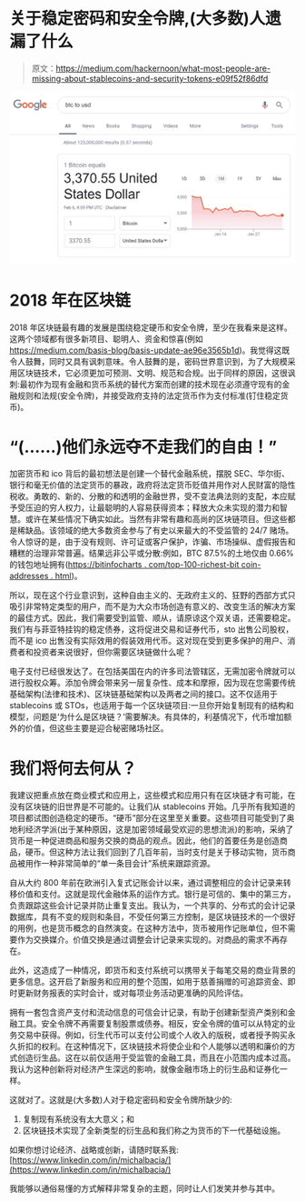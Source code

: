 # 关于稳定密码和安全令牌,(大多数)人遗漏了什么

> 原文：<https://medium.com/hackernoon/what-most-people-are-missing-about-stablecoins-and-security-tokens-e09f52f86dfd>

![](img/7ca3081abe73ea82f7fb8cbfa3f88225.png)

# 2018 年在区块链

2018 年区块链最有趣的发展是围绕稳定硬币和安全令牌，至少在我看来是这样。这两个领域都有很多新项目、聪明人、资金和惊喜(例如 https://medium.com/basis-blog/basis-update-ae96e3565b1d)。我觉得这既令人鼓舞，同时又具有讽刺意味。令人鼓舞的是，密码世界意识到，为了大规模采用区块链技术，它必须更加可预测、文明、规范和合规。出于同样的原因，这很讽刺:最初作为现有金融和货币系统的替代方案而创建的技术现在必须遵守现有的金融规则和法规(安全令牌)，并接受政府支持的法定货币作为支付标准(钉住稳定货币)。

# “(……)他们永远夺不走我们的自由！”

加密货币和 ico 背后的最初想法是创建一个替代金融系统，摆脱 SEC、华尔街、银行和毫无价值的法定货币的暴政，政府将法定货币贬值并用作对人民财富的隐性税收。勇敢的、新的、分散的和透明的金融世界，受不变法典法则的支配，本应赋予受压迫的穷人权力，让最聪明的人容易获得资本；释放大众未实现的潜力和智慧。或许在某些情况下确实如此。当然有非常有趣和高尚的区块链项目。但这些都是稀缺品。该领域的绝大多数资金参与了有史以来最大的不受监管的 24/7 赌场。令人惊讶的是，由于没有规则、许可证或客户保护，诈骗、市场操纵、虚假报告和糟糕的治理非常普遍。结果远非公平或分散:例如，BTC 87.5%的土地仅由 0.66%的钱包地址拥有([https://bitinfocharts . com/top-100-richest-bit coin-addresses . html](https://bitinfocharts.com/top-100-richest-bitcoin-addresses.html))。

所以，现在这个行业意识到，这种自由主义的、无政府主义的、狂野的西部方式只吸引非常特定类型的用户，而不是为大众市场创造有意义的、改变生活的解决方案的最佳方式。因此，我们需要受到监管、顺从，请原谅这个双关语，还需要稳定。我们有与菲亚特挂钩的稳定债券，这将促进交易和证券代币，sto 出售公司股权，而不是 ico 出售没有实际效用的假装效用代币。这对现在受到更多保护的用户、消费者和投资者来说很好，但你需要区块链做什么呢？

电子支付已经很发达了。在包括美国在内的许多司法管辖区，无需加密令牌就可以进行股权众筹。添加令牌会带来另一层复杂性、成本和摩擦，因为现在您需要传统基础架构(法律和技术)、区块链基础架构以及两者之间的接口。这不仅适用于 stablecoins 或 STOs，也适用于每一个区块链项目:一旦你开始复制现有的结构和模型，问题是‘为什么是区块链？’需要解决。有具体的，利基情况下，代币增加额外的价值，但这些主要是迎合秘密赌场社区。

# 我们将何去何从？

我建议把重点放在商业模式和应用上，这些模式和应用只有在区块链才有可能，在没有区块链的旧世界是不可能的。让我们从 stablecoins 开始。几乎所有我知道的项目都试图创造稳定的硬币。“硬币”部分在这里至关重要。这些项目可能受到了奥地利经济学派(出于某种原因，这是加密领域最受欢迎的思想流派)的影响，采纳了货币是一种促进商品和服务交换的商品的观点。因此，他们的首要任务是创造商品，硬币。但这种方法让我们回到了几百年前，当时支付是关于移动实物，货币商品被用作一种非常简单的“单一条目会计”系统来跟踪资源。

自从大约 800 年前在欧洲引入复式记账会计以来，通过调整相应的会计记录来转移价值和支付。这就是现代金融体系的运作方式。银行是可信的、集中的第三方，负责跟踪这些会计记录并防止重复支出。我认为，一个共享的、分布式的会计记录数据库，具有不变的规则和条目，不受任何第三方控制，是区块链技术的一个很好的用例，也是货币概念的自然演变。在这种方法中，货币被用作记账单位，但不需要作为交换媒介。价值交换是通过调整会计记录来实现的。对商品的需求不再存在。

此外，这造成了一种情况，即货币和支付系统可以携带关于每笔交易的商业背景的更多信息。这开启了新服务和应用的整个范围，如用于慈善捐赠的可追踪资金、即时更新财务报表的实时会计，或对每项业务活动更准确的风险评估。

拥有一套包含资产支付和流动信息的可信会计记录，有助于创建新型资产类别和金融工具。安全令牌不再需要复制股票或债券。相反，安全令牌的值可以从特定的业务交易中获得。例如，衍生代币可以支付公司或个人收入的版税，或者授予购买永久折扣的权利。在这种情况下，区块链技术将使企业和个人能够以透明和廉价的方式创造衍生品。这在以前仅适用于受监管的金融工具，而且在小范围内成本过高。我认为这种创新将对经济产生深远的影响，就像金融市场上的衍生品和证券化一样。

这就对了。这就是(大多数)人对于稳定密码和安全令牌所缺少的:

1.  复制现有系统没有太大意义；和
2.  区块链技术实现了全新类型的衍生品和我们称之为货币的下一代基础设施。

如果你想讨论经济、战略或创新，请随时联系我:[https://www.linkedin.com/in/michalbacia/](https://www.linkedin.com/in/michalbacia/)

我能够以通俗易懂的方式解释非常复杂的主题，同时让人们发笑并参与其中。